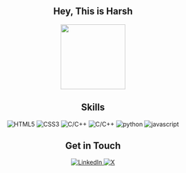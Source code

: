 <h2 align="center">Hey, This is Harsh</h2> 

<div align="center">
  <img style="height:150px" align="center" src="https://github-readme-stats.vercel.app/api/top-langs?username=harshyadav152&layout=compact&langs_count=6&card_width=320&theme=material-palenight" />
</div>


<h2 align="center">Skills</h2>

<p align="center">
<img src="https://img.shields.io/badge/html5-%23E34F26.svg?style=for-the-badge&logo=html5&logoColor=white" alt="HTML5">
<img src="https://img.shields.io/badge/css3-%231572B6.svg?style=for-the-badge&logo=css3&logoColor=white" alt="CSS3">
<img src="https://img.shields.io/badge/c-%2300599C.svg?style=for-the-badge&logo=c&logoColor=white" alt="C/C++">
<img src="https://img.shields.io/badge/c++-%2300599C.svg?style=for-the-badge&logo=c%2B%2B&logoColor=white" alt="C/C++">
<img src="https://img.shields.io/badge/python-3670A0?style=for-the-badge&logo=python&logoColor=ffdd54" alt="python">
<img src="https://img.shields.io/badge/javascript-%23323330.svg?style=for-the-badge&logo=javascript&logoColor=%23F7DF1E" alt="javascript">
</p>

<h2 align="center">Get in Touch</h2>

<div align="center">
  <a href="https://www.linkedin.com/in/harshyadav152" target="_blank">
    <img src="https://img.shields.io/badge/LinkedIn-%230077B5.svg?&style=for-the-badge&logo=linkedin&logoColor=white" alt="LinkedIn">
  </a>
  <a href="https://x.com/HarshYadav_152" target="_blank">
    <img src="https://img.shields.io/badge/X-%23000000.svg?style=for-the-badge&logo=X&logoColor=white" alt="X">
  </a>
</div>

